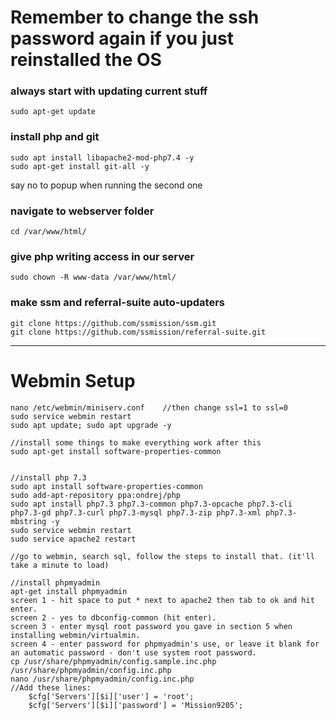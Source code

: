 # Remember to change the ssh password again if you just reinstalled the OS

### always start with updating current stuff
```
sudo apt-get update
```

### install php and git
```
sudo apt install libapache2-mod-php7.4 -y
sudo apt-get install git-all -y
```
say no to popup when running the second one

### navigate to webserver folder
```
cd /var/www/html/
```

### give php writing access in our server
```
sudo chown -R www-data /var/www/html/
```

### make ssm and referral-suite auto-updaters
```
git clone https://github.com/ssmission/ssm.git
git clone https://github.com/ssmission/referral-suite.git
```


____


# Webmin Setup

```
nano /etc/webmin/miniserv.conf    //then change ssl=1 to ssl=0
sudo service webmin restart
sudo apt update; sudo apt upgrade -y

//install some things to make everything work after this
sudo apt-get install software-properties-common


//install php 7.3
sudo apt install software-properties-common
sudo add-apt-repository ppa:ondrej/php
sudo apt install php7.3 php7.3-common php7.3-opcache php7.3-cli php7.3-gd php7.3-curl php7.3-mysql php7.3-zip php7.3-xml php7.3-mbstring -y
sudo service webmin restart
sudo service apache2 restart

//go to webmin, search sql, follow the steps to install that. (it'll take a minute to load)

//install phpmyadmin
apt-get install phpmyadmin
screen 1 - hit space to put * next to apache2 then tab to ok and hit enter.
screen 2 - yes to dbconfig-common (hit enter).
screen 3 - enter mysql root password you gave in section 5 when installing webmin/virtualmin.
screen 4 - enter password for phpmyadmin's use, or leave it blank for an automatic password - don't use system root password.
cp /usr/share/phpmyadmin/config.sample.inc.php /usr/share/phpmyadmin/config.inc.php
nano /usr/share/phpmyadmin/config.inc.php
//Add these lines:
    $cfg['Servers'][$i]['user'] = 'root';
    $cfg['Servers'][$i]['password'] = 'Mission9205';




```
